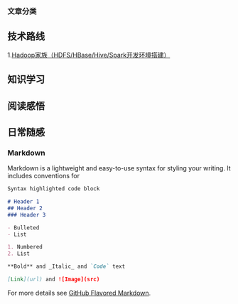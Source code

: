 ### 文章分类

## 技术路线
1.[Hadoop家族（HDFS/HBase/Hive/Spark开发环境搭建）](http://JellyPoker.github.io/techessay1.md)
## 知识学习
## 阅读感悟
## 日常随感


### Markdown

Markdown is a lightweight and easy-to-use syntax for styling your writing. It includes conventions for

```markdown
Syntax highlighted code block

# Header 1
## Header 2
### Header 3

- Bulleted
- List

1. Numbered
2. List

**Bold** and _Italic_ and `Code` text

[Link](url) and ![Image](src)
```

For more details see [GitHub Flavored Markdown](https://guides.github.com/features/mastering-markdown/).


